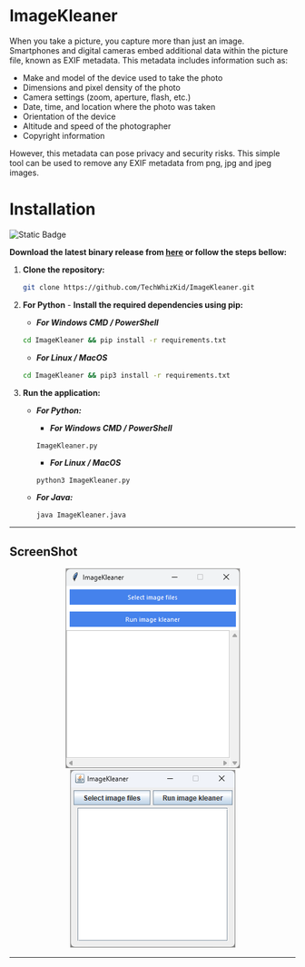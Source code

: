 # ImageKleaner

When you take a picture, you capture more than just an image. Smartphones and digital cameras embed additional data within the picture file, known as EXIF metadata. This metadata includes information such as:

- Make and model of the device used to take the photo
- Dimensions and pixel density of the photo
- Camera settings (zoom, aperture, flash, etc.)
- Date, time, and location where the photo was taken
- Orientation of the device
- Altitude and speed of the photographer
- Copyright information

However, this metadata can pose privacy and security risks. This simple tool can be used to remove any EXIF metadata from png, jpg and jpeg images.

# Installation

![Static Badge](https://img.shields.io/badge/Version-v1.0-blue)

**Download the latest binary release from [here](https://github.com/TechWhizKid/ImageKleaner/releases/) or follow the steps bellow:**

1. **Clone the repository:**

   ```bash
   git clone https://github.com/TechWhizKid/ImageKleaner.git
   ```

2. **For Python** - **Install the required dependencies using pip:**

   - _**For Windows CMD / PowerShell**_

   ```bash
   cd ImageKleaner && pip install -r requirements.txt
   ```

   - _**For Linux / MacOS**_

   ```bash
   cd ImageKleaner && pip3 install -r requirements.txt
   ```

3. **Run the application:**

   - _**For Python:**_

     - _**For Windows CMD / PowerShell**_

     ```bash
     ImageKleaner.py
     ```

     - _**For Linux / MacOS**_

     ```
     python3 ImageKleaner.py
     ```

   - _**For Java:**_

     ```
     java ImageKleaner.java
     ```

---

## ScreenShot

<div align="center">

![Python App Window](./screenshot_py.png)
![Java App Window](./screenshot_java.png)

</div>

---

